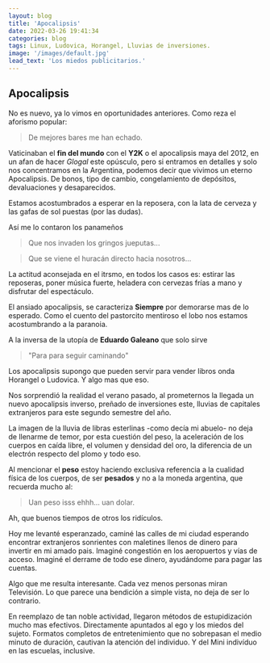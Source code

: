```yaml
---
layout: blog
title: 'Apocalipsis'
date: 2022-03-26 19:41:34
categories: blog
tags: Linux, Ludovica, Horangel, Lluvias de inversiones.
image: '/images/default.jpg'
lead_text: 'Los miedos publicitarios.'
---
```


## Apocalipsis

No es nuevo, ya lo vimos en oportunidades anteriores.  Como reza el aforismo popular:

> De mejores bares me han echado.

Vaticinaban el **fin del mundo** con el **Y2K** o el apocalipsis maya del 2012, en un afan de hacer *Glogal* este opúsculo, pero si entramos en detalles y solo nos concentramos en la Argentina, podemos decir que vivimos un eterno Apocalipsis.  De bonos, tipo de cambio, congelamiento de depósitos, devaluaciones y desaparecidos.  

Estamos acostumbrados a esperar en la reposera, con la lata de cerveza y las gafas de sol puestas (por las dudas). 

Así me lo contaron los panameños 

> Que nos invaden los gringos jueputas...

> Que se viene el huracán directo hacia nosotros...

La actitud aconsejada en el itrsmo, en todos los casos es: estirar las reposeras, poner música fuerte, heladera con cervezas frías a mano y disfrutar del espectáculo.

El ansiado apocalipsis, se caracteriza **Siempre** por demorarse mas de lo esperado.  Como el cuento del pastorcito mentiroso el lobo nos estamos acostumbrando a la paranoia.

A la inversa de la utopía de **Eduardo Galeano** que solo sirve 

> "Para para seguir caminando" 

Los apocalipsis supongo que pueden servir para vender libros onda Horangel o Ludovica.  Y algo mas que eso.

Nos sorprendió la realidad el verano pasado, al prometernos la llegada un nuevo apocalipsis inverso, preñado de inversiones este, lluvias de capitales extranjeros para este segundo semestre del año.

La imagen de la lluvia de libras esterlinas -como decía mi abuelo- no deja de llenarme de temor, por esta cuestión del peso, la aceleración de los cuerpos en caída libre, el volumen y densidad del oro, la diferencia de un electrón respecto del plomo y todo eso.

Al mencionar el **peso** estoy haciendo exclusiva referencia a la cualidad física de los cuerpos, de ser **pesados** y no a la moneda argentina, que recuerda mucho al:

> Uan peso isss ehhh... uan dolar.  

Ah, que buenos tiempos de otros los ridículos.

Hoy me levanté esperanzado, caminé las calles de mi ciudad esperando encontrar extranjeros sonrientes con maletines llenos de dinero para invertir en mi amado pais.  Imaginé congestión en los aeropuertos y vías de acceso.  Imaginé el derrame de todo ese dinero, ayudándome para pagar las cuentas.

Algo que me resulta interesante.  Cada vez menos personas miran Televisión.  Lo que parece una bendición a simple vista, no deja de ser lo contrario. 

En reemplazo de tan noble actividad, llegaron métodos de estupidización mucho mas efectivos.  Directamente apuntados al ego y los miedos del sujeto.  Formatos completos de entretenimiento que no sobrepasan el medio minuto de duración, cautivan la atención del individuo.  Y del Mini indivíduo en las escuelas, inclusive.


